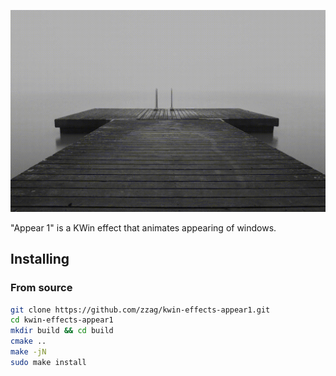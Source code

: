 ![Slow motion](demo/slow-motion.gif)

"Appear 1" is a KWin effect that animates appearing of windows.

## Installing

### From source

```sh
git clone https://github.com/zzag/kwin-effects-appear1.git
cd kwin-effects-appear1
mkdir build && cd build
cmake ..
make -jN
sudo make install
```
